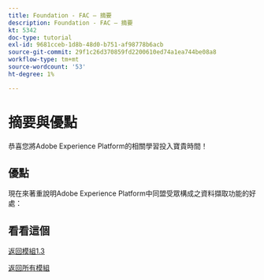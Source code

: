 ```yaml
---
title: Foundation - FAC — 摘要
description: Foundation - FAC — 摘要
kt: 5342
doc-type: tutorial
exl-id: 9681cceb-1d8b-48d0-b751-af98778b6acb
source-git-commit: 29f1c26d370859fd2200610ed74a1ea744be08a8
workflow-type: tm+mt
source-wordcount: '53'
ht-degree: 1%

---
```


# 摘要與優點

恭喜您將Adobe Experience Platform的相關學習投入寶貴時間！

## 優點

現在來著重說明Adobe Experience Platform中同盟受眾構成之資料擷取功能的好處：


## 看看這個

[返回模組1.3](./fac.md)

[返回所有模組](../../../overview.md)
